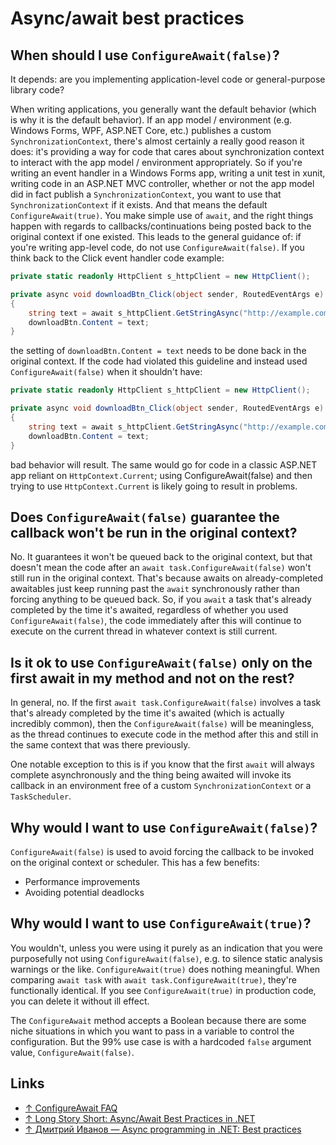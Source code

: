 # Async/await best practices

## When should I use `ConfigureAwait(false)`?

It depends: are you implementing application-level code or general-purpose library code?

When writing applications, you generally want the default behavior (which is why it is the default behavior). If an app model / environment (e.g. Windows Forms, WPF, ASP.NET Core, etc.) publishes a custom `SynchronizationContext`, there's almost certainly a really good reason it does: it's providing a way for code that cares about synchronization context to interact with the app model / environment appropriately. So if you're writing an event handler in a Windows Forms app, writing a unit test in xunit, writing code in an ASP.NET MVC controller, whether or not the app model did in fact publish a `SynchronizationContext`, you want to use that `SynchronizationContext` if it exists. And that means the default `ConfigureAwait(true)`. You make simple use of `await`, and the right things happen with regards to callbacks/continuations being posted back to the original context if one existed. This leads to the general guidance of: if you're writing app-level code, do not use `ConfigureAwait(false)`. If you think back to the Click event handler code example:

```csharp
private static readonly HttpClient s_httpClient = new HttpClient();

private async void downloadBtn_Click(object sender, RoutedEventArgs e)
{
    string text = await s_httpClient.GetStringAsync("http://example.com/currenttime");
    downloadBtn.Content = text;
}
```

the setting of `downloadBtn.Content = text` needs to be done back in the original context. If the code had violated this guideline and instead used `ConfigureAwait(false)` when it shouldn't have:

```csharp
private static readonly HttpClient s_httpClient = new HttpClient();

private async void downloadBtn_Click(object sender, RoutedEventArgs e)
{
    string text = await s_httpClient.GetStringAsync("http://example.com/currenttime").ConfigureAwait(false); // bug
    downloadBtn.Content = text;
}
```

bad behavior will result. The same would go for code in a classic ASP.NET app reliant on `HttpContext.Current`; using ConfigureAwait(false) and then trying to use `HttpContext.Current` is likely going to result in problems.

## Does `ConfigureAwait(false)` guarantee the callback won't be run in the original context?

No. It guarantees it won't be queued back to the original context, but that doesn't mean the code after an `await task.ConfigureAwait(false)` won't still run in the original context. That's because awaits on already-completed awaitables just keep running past the `await` synchronously rather than forcing anything to be queued back. So, if you `await` a task that's already completed by the time it's awaited, regardless of whether you used `ConfigureAwait(false)`, the code immediately after this will continue to execute on the current thread in whatever context is still current.

## Is it ok to use `ConfigureAwait(false)` only on the first await in my method and not on the rest?

In general, no. If the first `await task.ConfigureAwait(false)` involves a task that's already completed by the time it's awaited (which is actually incredibly common), then the `ConfigureAwait(false)` will be meaningless, as the thread continues to execute code in the method after this and still in the same context that was there previously.

One notable exception to this is if you know that the first `await` will always complete asynchronously and the thing being awaited will invoke its callback in an environment free of a custom `SynchronizationContext` or a `TaskScheduler`.

## Why would I want to use `ConfigureAwait(false)`?

`ConfigureAwait(false)` is used to avoid forcing the callback to be invoked on the original context or scheduler. This has a few benefits:

- Performance improvements
- Avoiding potential deadlocks

## Why would I want to use `ConfigureAwait(true)`?

You wouldn't, unless you were using it purely as an indication that you were purposefully not using `ConfigureAwait(false)`, e.g. to silence static analysis warnings or the like. `ConfigureAwait(true)` does nothing meaningful. When comparing `await task` with `await task.ConfigureAwait(true)`, they're functionally identical. If you see `ConfigureAwait(true)` in production code, you can delete it without ill effect.

The `ConfigureAwait` method accepts a Boolean because there are some niche situations in which you want to pass in a variable to control the configuration. But the 99% use case is with a hardcoded `false` argument value, `ConfigureAwait(false)`.

## Links

- [↑ ConfigureAwait FAQ](https://devblogs.microsoft.com/dotnet/configureawait-faq/)
- [↑ Long Story Short: Async/Await Best Practices in .NET](https://medium.com/@deep_blue_day/long-story-short-async-await-best-practices-in-net-1f39d7d84050)
- [↑ Дмитрий Иванов — Async programming in .NET: Best practices](https://www.youtube.com/watch?v=wM-h6P1BJRk)

